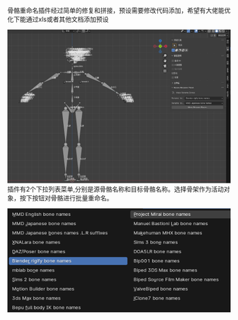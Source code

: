 骨骼重命名插件经过简单的修复和拼接，预设需要修改代码添加，希望有大佬能优化下能通过xls或者其他文档添加预设

![插件显示位置](addon-panel-location.png)
插件有2个下拉列表菜单,分别是源骨骼名称和目标骨骼名称。选择骨架作为活动对象，按下按钮对骨骼进行批量重命名。

![支持的预设](preset-bone-name.png)